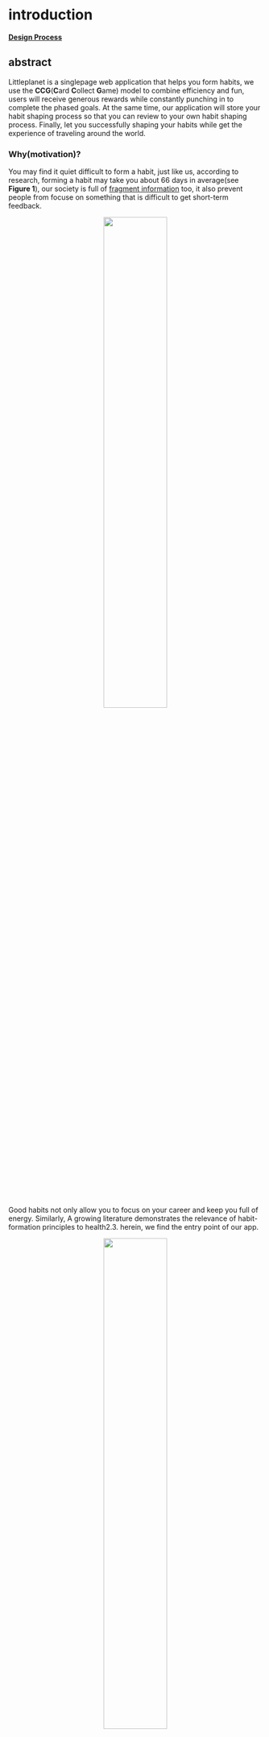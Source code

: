 # introduction
[**Design Process**](#Why(motivation)?)
## abstract
   Littleplanet is a singlepage web application that helps you form habits, we use the **CCG**(**C**ard **C**ollect **G**ame) model to combine efficiency and fun, users will receive generous rewards while constantly punching in to complete the phased goals. At the same time, our application will store your habit shaping process so that you can review to your own habit shaping process. Finally, let you successfully shaping your habits while get the experience of traveling around the world.
  
   
   
### Why(motivation)?
   You may find it quiet difficult to form a habit, just like us, according to research, forming a habit may take you about 66 days in average(see **Figure 1**), our society is full of [fragment information](http://github.com) too, it also prevent people from focuse on something that is difficult to get short-term feedback.
    <p align="center">
<img src="https://github.com/Blind4life/Tech/blob/main/N8)MRLSAI7K3M8(PXEYD%7BX7.png?raw=true" width = 50%>
</p>
Good habits not only allow you to focus on your career and keep you full of energy. Similarly, A growing literature demonstrates the relevance of habit-formation principles to health2.3. herein, we find the entry point of our app.
<p align="center">
<img src="https://github.com/Blind4life/Tech/blob/main/AO%5BB_%5D27%60FAYMBJWKIRI_2K.png?raw=true" width = 50%>
</p>
<b><p align= "center">Figure 1. Habit formation curve</p></b>

### How(Problem frame)?
   By investigating the habit forming process, we have summarized several rules of habit forming.
  + Not linear!
   It is worth noting that according to research, this process is not linear, which means that the process of habit shaping requires incremental rewards or feedback, That is, the so-called bottleneck period will be encountered in the 60%-80% phase of building habits.
  + Repetation-feedback model.
  Behavior shaping model that is generally accepted in the psychology academic community is called the repetition-feedback modele, follow the basic The method of the model follows a process of repeating specific behaviors or prohibiting specific behaviors as planned, and obtaining timely feedback.
  + Times is all we need.
  According to Phillippa Lally's famouse theory, It may take 66 days in average to form a habit, but don't worry, we have enough rewards to help you stick to it.

## Project Objectives.
   Our project is designed to help users form habits, By playing CCG games, our main users groups are those people who want to make changes but don't know how, or those who lack of self decipline, and we hope by using our app, users will get following skills.
  + Form some habits(of course!).
  + Become self-disciplined.
  + Getting knowledge of habit forming.  
  
    Habit forming may be a long and difficult process, you may lose motivation during this process, but we are try to make this process more seperately and fun, to help you carry on.

### Higher level goals.
   As we mentioned before, fragment information do great harm to our cognation and knowledge acquisition, we must admit that fragmented information is extremely addictive, The research on fragmented information hazards and its nature is a hot topic in current sociology, by develop this app, we are trying to introduce these features into habit forming, separating the long and slow-feedback habit shaping process, transforming into small goals that are easy to complete and quick to feedback. Finally we want to help people get rid of these addictive information and really focus on their work.

